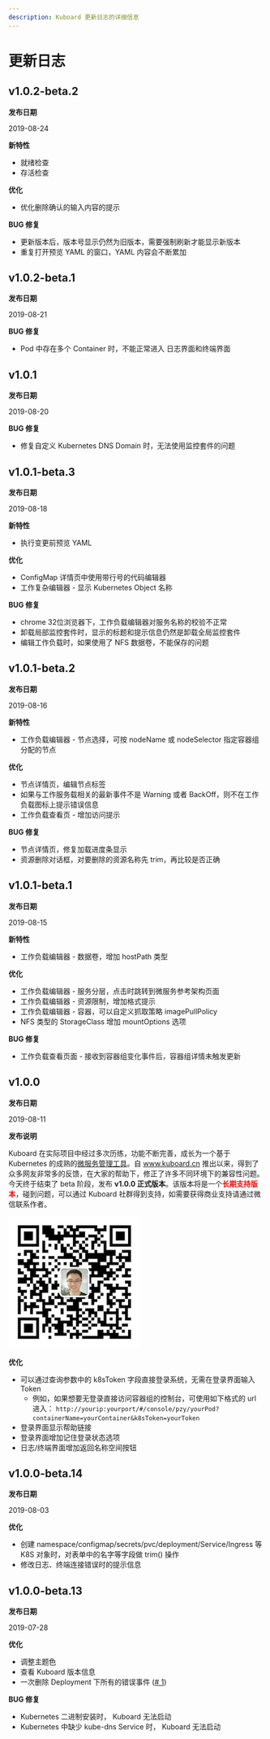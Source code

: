 ```yaml
---
description: Kuboard 更新日志的详细信息
---
```


# 更新日志

## v1.0.2-beta.2

**发布日期**

2019-08-24

**新特性**

* 就绪检查
* 存活检查
 
**优化**

* 优化删除确认的输入内容的提示

**BUG 修复**

* 更新版本后，版本号显示仍然为旧版本，需要强制刷新才能显示新版本
* 重复打开预览 YAML 的窗口，YAML 内容会不断累加

## v1.0.2-beta.1

**发布日期**

2019-08-21

**BUG 修复**

* Pod 中存在多个 Container 时，不能正常进入 日志界面和终端界面

## v1.0.1

**发布日期**

2019-08-20

**BUG 修复**

* 修复自定义 Kubernetes DNS Domain 时，无法使用监控套件的问题

## v1.0.1-beta.3

**发布日期**

2019-08-18

**新特性**

* 执行变更前预览 YAML 
 
**优化**

* ConfigMap 详情页中使用带行号的代码编辑器
* 工作复杂编辑器 - 显示 Kubernetes Object 名称

**BUG 修复**

* chrome 32位浏览器下，工作负载编辑器对服务名称的校验不正常
* 卸载局部监控套件时，显示的标题和提示信息仍然是卸载全局监控套件
* 编辑工作负载时，如果使用了 NFS 数据卷，不能保存的问题

## v1.0.1-beta.2

**发布日期**

2019-08-16

**新特性**

* 工作负载编辑器 - 节点选择，可按 nodeName 或 nodeSelector 指定容器组分配的节点
 
**优化**

* 节点详情页，编辑节点标签
* 如果与工作服务载相关的最新事件不是 Warning 或者 BackOff，则不在工作负载图标上提示错误信息
* 工作负载查看页 - 增加访问提示

**BUG 修复**

* 节点详情页，修复加载进度条显示
* 资源删除对话框，对要删除的资源名称先 trim，再比较是否正确

## v1.0.1-beta.1

**发布日期**

2019-08-15

**新特性**

* 工作负载编辑器 - 数据卷，增加 hostPath 类型

**优化**

* 工作负载编辑器 - 服务分层，点击时跳转到微服务参考架构页面
* 工作负载编辑器 - 资源限制，增加格式提示
* 工作负载编辑器 - 容器，可以自定义抓取策略 imagePullPolicy
* NFS 类型的 StorageClass 增加 mountOptions 选项

**BUG 修复**

* 工作负载查看页面 - 接收到容器组变化事件后，容器组详情未触发更新

## v1.0.0

**发布日期**

2019-08-11

**发布说明**

Kuboard 在实际项目中经过多次历练，功能不断完善，成长为一个基于 Kubernetes 的成熟的[微服务管理工具](/articles/201908/kuboard-view-of-k8s.md)。自 www.kuboard.cn 推出以来，得到了众多网友非常多的反馈，在大家的帮助下，修正了许多不同环境下的兼容性问题。今天终于结束了 beta 阶段，发布 **v1.0.0 正式版本**。该版本将是一个<font color="red">**长期支持版本**</font>，碰到问题，可以通过 Kuboard 社群得到支持，如需要获得商业支持请通过微信联系作者。

![作者微信](./change-log.assets/wechat.jpeg)

**优化**

* 可以通过查询参数中的 k8sToken 字段直接登录系统，无需在登录界面输入 Token
  * 例如，如果想要无登录直接访问容器组的控制台，可使用如下格式的 url 进入：
    `http://yourip:yourport/#/console/pzy/yourPod?containerName=yourContainer&k8sToken=yourToken`
* 登录界面显示帮助链接
* 登录界面增加记住登录状态选项
* 日志/终端界面增加返回名称空间按钮

## v1.0.0-beta.14

**发布日期**

2019-08-03

**优化**

* 创建 namespace/configmap/secrets/pvc/deployment/Service/Ingress 等 K8S 对象时，对表单中的名字等字段做 trim() 操作
* 修改日志、终端连接错误时的提示信息


## v1.0.0-beta.13

**发布日期**

2019-07-28

**优化**

* 调整主题色
* 查看 Kuboard 版本信息
* 一次删除 Deployment 下所有的错误事件 ([# 1](https://github.com/shaohq/kuboard-issues/issues/1))

**BUG 修复**

* Kubernetes 二进制安装时， Kuboard 无法启动
* Kubernetes 中缺少 kube-dns Service 时， Kuboard 无法启动
